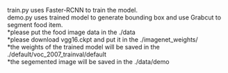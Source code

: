 train.py uses Faster-RCNN to train the model.  
demo.py uses trained model to generate bounding box and use Grabcut to segment food item.   
*please put the food image data in the ./data   
*please download vgg16.ckpt and put it in the ./imagenet_weights/  
*the weights of the trained model will be saved in the  ./default/voc_2007_trainval/default  
*the segemented image will be saved in the ./data/demo   

